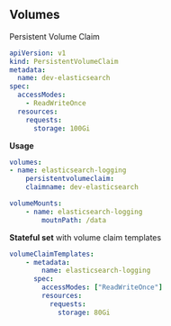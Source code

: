 ## Volumes

Persistent Volume Claim

```yaml
apiVersion: v1
kind: PersistentVolumeClaim
metadata:
  name: dev-elasticsearch
spec:
  accessModes:
    - ReadWriteOnce
  resources:
    requests:
      storage: 100Gi
```

**Usage**

```yaml
volumes:
- name: elasticsearch-logging
	persistentvolumeclaim:
	claimname: dev-elasticsearch
```

```yaml
volumeMounts:
	- name: elasticsearch-logging
		moutnPath: /data
```

**Stateful set** with volume claim templates

```yaml
volumeClaimTemplates:
    - metadata:
        name: elasticsearch-logging
      spec:
        accessModes: ["ReadWriteOnce"]
        resources:
          requests:
            storage: 80Gi
```
